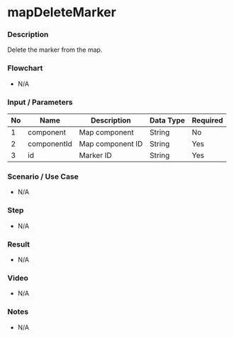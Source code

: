 # mapDeleteMarker

### Description

Delete the marker from the map.

### Flowchart

- N/A

<!--![Flowchart](componentValue-flowchart.png?raw=true)-->

### Input / Parameters

| No | Name | Description | Data Type | Required |
| ------ | ------ | ------ |------ | ------ |
| 1 | component | Map component | String | No |
| 2 | componentId | Map component ID | String | Yes | 
| 3 | id | Marker ID | String | Yes | 

### Scenario / Use Case

- N/A

### Step

- N/A

### Result

- N/A

### Video

- N/A

### Notes

- N/A